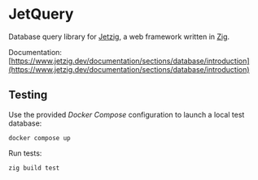 # JetQuery

Database query library for [Jetzig](https://github.com/jetzig-framework/jetzig), a web framework written in [Zig](https://ziglang.org/).

Documentation: [https://www.jetzig.dev/documentation/sections/database/introduction](https://www.jetzig.dev/documentation/sections/database/introduction)

## Testing

Use the provided _Docker Compose_ configuration to launch a local test database:

```console
docker compose up
```

Run tests:

```console
zig build test
```
